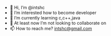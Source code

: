 - 👋 Hi, I’m @intshc
- 👀 I’m interested how to become developer
- 🌱 I’m currently learning c,c++,java
- 💞️ At least now I’m not looking to collaborate on 
- 📫 How to reach me? intshc@gmail.com

<!---
intshc/intshc is a ✨ special ✨ repository because its `README.md` (this file) appears on your GitHub profile.
You can click the Preview link to take a look at your changes.
--->
